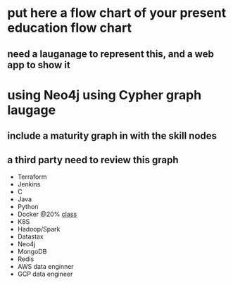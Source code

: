 # put here a flow chart of your present education flow chart
## need a lauganage to represent this, and a web app to show it

# using Neo4j using Cypher graph laugage
## include a maturity graph in with the skill nodes
##     a third party need to review this graph


* Terraform
* Jenkins
* C
* Java
* Python
* Docker @20%  [class](http://training.play-with-docker.com)
* K8S
* Hadoop/Spark
* Datastax 
* Neo4j
* MongoDB
* Redis
* AWS data enginner
* GCP data engineer 

